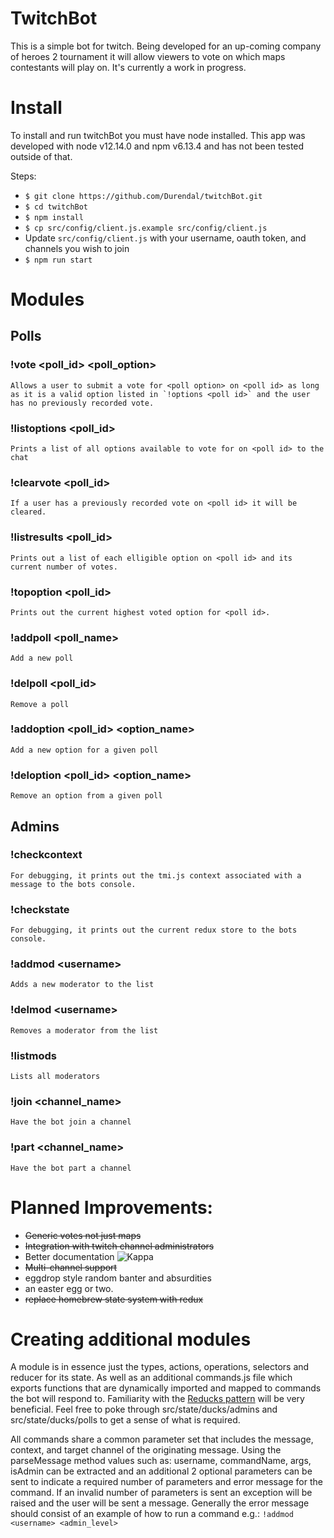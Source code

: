 # TwitchBot

This is a simple bot for twitch. Being developed for an up-coming company of heroes 2 tournament it will allow viewers to vote on which maps contestants will play on. It's currently a work in progress.

# Install

To install and run twitchBot you must have node installed. This app was developed with node v12.14.0 and npm v6.13.4 and has not been tested outside of that.

Steps:

* `$ git clone https://github.com/Durendal/twitchBot.git`
* `$ cd twitchBot`
* `$ npm install`
* `$ cp src/config/client.js.example src/config/client.js`
* Update `src/config/client.js` with your username, oauth token, and channels you wish to join
* `$ npm run start`


# Modules

## Polls
### !vote \<poll_id\> \<poll_option\>
    Allows a user to submit a vote for <poll option> on <poll id> as long as it is a valid option listed in `!options <poll id>` and the user has no previously recorded vote.
### !listoptions \<poll_id\>
    Prints a list of all options available to vote for on <poll id> to the chat
### !clearvote \<poll_id\>
    If a user has a previously recorded vote on <poll id> it will be cleared.
### !listresults \<poll_id\>
    Prints out a list of each elligible option on <poll id> and its current number of votes.
### !topoption \<poll_id\>
    Prints out the current highest voted option for <poll id>.
### !addpoll \<poll_name\>
    Add a new poll
### !delpoll \<poll_id\>
    Remove a poll
### !addoption \<poll_id\> \<option_name\>
    Add a new option for a given poll
### !deloption \<poll_id\> \<option_name\>
    Remove an option from a given poll

## Admins
### !checkcontext
    For debugging, it prints out the tmi.js context associated with a message to the bots console.
### !checkstate
    For debugging, it prints out the current redux store to the bots console.
### !addmod \<username\>
    Adds a new moderator to the list
### !delmod \<username\>
    Removes a moderator from the list
### !listmods
    Lists all moderators
### !join <channel_name>
    Have the bot join a channel
### !part <channel_name>
    Have the bot part a channel

# Planned Improvements:

* ~~Generic votes not just maps~~
* ~~Integration with twitch channel administrators~~
* Better documentation ![Kappa](https://static-cdn.jtvnw.net/emoticons/v1/25/1.0 "Kappa")
* ~~Multi-channel support~~
* eggdrop style random banter and absurdities
* an easter egg or two.
* ~~replace homebrew state system with redux~~

# Creating additional modules

A module is in essence just the types, actions, operations, selectors and reducer for its state. As well as an additional commands.js file which exports functions that are dynamically imported and mapped to commands the bot will respond to. Familiarity with the [Reducks pattern](https://github.com/erikras/ducks-modular-redux) will be very beneficial. Feel free to poke through src/state/ducks/admins and src/state/ducks/polls to get a sense of what is required.

All commands share a common parameter set that includes the message, context, and target channel of the originating message. Using the parseMessage method values such as: username, commandName, args, isAdmin can be extracted and an additional 2 optional parameters can be sent to indicate a required number of parameters and error message for the command. If an invalid number of parameters is sent an exception will be raised and the user will be sent a message. Generally the error message should consist of an example of how to run a command e.g.: `!addmod <username> <admin_level>`
